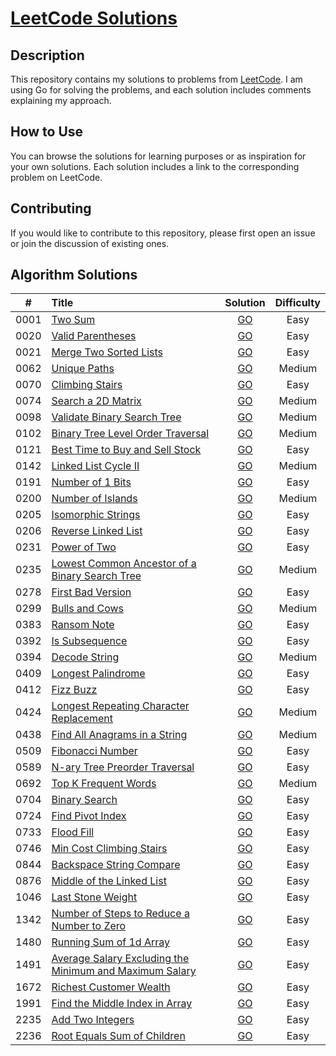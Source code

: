 # [LeetCode Solutions](https://github.com/sdimon13/leetCode)

## Description

This repository contains my solutions to problems from [LeetCode](https://leetcode.com/). I am using Go for solving the
problems, and each solution includes comments explaining my approach.

## How to Use

You can browse the solutions for learning purposes or as inspiration for your own solutions. Each solution includes a
link to the corresponding problem on LeetCode.

## Contributing

If you would like to contribute to this repository, please first open an issue or join the discussion of existing ones.

## Algorithm Solutions

|  #   | Title                                                                                                                                             |                           Solution                            | Difficulty |
|:----:|:--------------------------------------------------------------------------------------------------------------------------------------------------|:-------------------------------------------------------------:|:----------:|
| 0001 | [Two Sum](https://leetcode.com/problems/two-sum/)                                                                                                 |                         [GO](two-sum)                         |    Easy    |
| 0020 | [Valid Parentheses](https://leetcode.com/problems/valid-parentheses/)                                                                             |                    [GO](valid-parentheses)                    |    Easy    |
| 0021 | [Merge Two Sorted Lists](https://leetcode.com/problems/merge-two-sorted-lists/)                                                                   |                 [GO](merge-two-sorted-lists)                  |    Easy    |
| 0062 | [Unique Paths](https://leetcode.com/problems/unique-paths/)                                                                                       |                      [GO](unique-paths)                       |   Medium   |
| 0070 | [Climbing Stairs](https://leetcode.com/problems/climbing-stairs/)                                                                                 |                     [GO](climbing-stairs)                     |    Easy    |
| 0074 | [Search a 2D Matrix](https://leetcode.com/problems/search-a-2d-matrix/)                                                                           |                   [GO](search-a-2d-matrix)                    |   Medium   |
| 0098 | [Validate Binary Search Tree](https://leetcode.com/problems/validate-binary-search-tree/)                                                         |               [GO](validate-binary-search-tree)               |   Medium   |
| 0102 | [ Binary Tree Level Order Traversal](https://leetcode.com/problems/binary-tree-level-order-traversal/)                                            |            [GO](binary-tree-level-order-traversal)            |   Medium   |
| 0121 | [Best Time to Buy and Sell Stock](https://leetcode.com/problems/best-time-to-buy-and-sell-stock/)                                                 |             [GO](best-time-to-buy-and-sell-stock)             |    Easy    |
| 0142 | [Linked List Cycle II](https://leetcode.com/problems/linked-list-cycle-ii/)                                                                       |                  [GO](linked-list-cycle-ii)                   |   Medium   |
| 0191 | [Number of 1 Bits](https://leetcode.com/problems/number-of-1-bits/)                                                                               |                    [GO](number-of-1-bits)                     |    Easy    |
| 0200 | [Number of Islands](https://leetcode.com/problems/number-of-islands/)                                                                             |                    [GO](number-of-islands)                    |   Medium   |
| 0205 | [Isomorphic Strings](https://leetcode.com/problems/isomorphic-strings/)                                                                           |                   [GO](isomorphic-strings)                    |    Easy    |
| 0206 | [Reverse Linked List](https://leetcode.com/problems/reverse-linked-list/)                                                                         |                   [GO](reverse-linked-list)                   |    Easy    |
| 0231 | [Power of Two](https://leetcode.com/problems/power-of-two/)                                                                                       |                      [GO](power-of-two)                       |    Easy    |
| 0235 | [Lowest Common Ancestor of a Binary Search Tree](https://leetcode.com/problems/lowest-common-ancestor-of-a-binary-search-tree/)                   |     [GO](lowest-common-ancestor-of-a-binary-search-tree)      |   Medium   |
| 0278 | [First Bad Version](https://leetcode.com/problems/first-bad-version/)                                                                             |                    [GO](first-bad-version)                    |    Easy    |
| 0299 | [Bulls and Cows](https://leetcode.com/problems/bulls-and-cows/)                                                                                   |                     [GO](bulls-and-cows)                      |   Medium   |
| 0383 | [Ransom Note](https://leetcode.com/problems/ransom-note/)                                                                                         |                       [GO](ransom-note)                       |    Easy    |
| 0392 | [Is Subsequence](https://leetcode.com/problems/is-subsequence/)                                                                                   |                     [GO](is-subsequence)                      |    Easy    |
| 0394 | [Decode String](https://leetcode.com/problems/decode-string/)                                                                                     |                      [GO](decode-string)                      |   Medium   |
| 0409 | [Longest Palindrome](https://leetcode.com/problems/longest-palindrome/)                                                                           |                   [GO](longest-palindrome)                    |    Easy    |
| 0412 | [Fizz Buzz](https://leetcode.com/problems/fizz-buzz/)                                                                                             |                        [GO](fizz-buzz)                        |    Easy    |
| 0424 | [Longest Repeating Character Replacement](https://leetcode.com/problems/longest-repeating-character-replacement/)                                 |         [GO](longest-repeating-character-replacement)         |   Medium   |
| 0438 | [Find All Anagrams in a String](https://leetcode.com/problems/find-all-anagrams-in-a-string/)                                                     |              [GO](find-all-anagrams-in-a-string)              |   Medium   |
| 0509 | [Fibonacci Number](https://leetcode.com/problems/fibonacci-number/)                                                                               |                    [GO](fibonacci-number)                     |    Easy    |
| 0589 | [N-ary Tree Preorder Traversal](https://leetcode.com/problems/n-ary-tree-preorder-traversal/)                                                     |              [GO](n-ary-tree-preorder-traversal)              |    Easy    |
| 0692 | [Top K Frequent Words](https://leetcode.com/problems/top-k-frequent-words/)                                                                       |                  [GO](top-k-frequent-words)                   |   Medium   |
| 0704 | [Binary Search](https://leetcode.com/problems/binary-search/)                                                                                     |                      [GO](binary-search)                      |    Easy    |
| 0724 | [Find Pivot Index](https://leetcode.com/problems/find-pivot-index/)                                                                               |                    [GO](find-pivot-index)                     |    Easy    |
| 0733 | [Flood Fill](https://leetcode.com/problems/flood-fill/)                                                                                           |                       [GO](flood-fill)                        |    Easy    |
| 0746 | [Min Cost Climbing Stairs](https://leetcode.com/problems/min-cost-climbing-stairs/)                                                               |                [GO](min-cost-climbing-stairs)                 |    Easy    |
| 0844 | [Backspace String Compare](https://leetcode.com/problems/backspace-string-compare/)                                                               |                [GO](backspace-string-compare)                 |    Easy    |
| 0876 | [Middle of the Linked List](https://leetcode.com/problems/middle-of-the-linked-list/)                                                             |                [GO](middle-of-the-linked-list)                |    Easy    |
| 1046 | [Last Stone Weight](https://leetcode.com/problems/last-stone-weight/)                                                                             |                    [GO](last-stone-weight)                    |    Easy    |
| 1342 | [Number of Steps to Reduce a Number to Zero](https://leetcode.com/problems/number-of-steps-to-reduce-a-number-to-zero/)                           |       [GO](number-of-steps-to-reduce-a-number-to-zero)        |    Easy    |
| 1480 | [Running Sum of 1d Array](https://leetcode.com/problems/running-sum-of-1d-array/)                                                                 |                [GO](running-sum-of-1-d-array)                 |    Easy    |
| 1491 | [Average Salary Excluding the Minimum and Maximum Salary](https://leetcode.com/problems/average-salary-excluding-the-minimum-and-maximum-salary/) | [GO](average-salary-excluding-the-minimum-and-maximum-salary) |    Easy    |
| 1672 | [Richest Customer Wealth](https://leetcode.com/problems/richest-customer-wealth/)                                                                 |                 [GO](richest-customer-wealth)                 |    Easy    |
| 1991 | [Find the Middle Index in Array](https://leetcode.com/problems/find-the-middle-index-in-array/)                                                   |             [GO](find-the-middle-index-in-array)              |    Easy    |
| 2235 | [Add Two Integers](https://leetcode.com/problems/add-two-integers/)                                                                               |                    [GO](add-two-integers)                     |    Easy    |
| 2236 | [Root Equals Sum of Children](https://leetcode.com/problems/root-equals-sum-of-children/)                                                         |               [GO](root-equals-sum-of-children)               |    Easy    |

